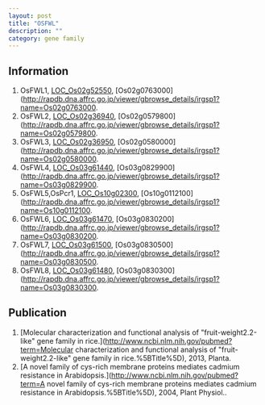```yaml
---
layout: post
title: "OSFWL"
description: ""
category: gene family
---
```


## Information
1. OsFWL1, [LOC_Os02g52550](http://rice.plantbiology.msu.edu/cgi-bin/ORF_infopage.cgi?orf=LOC_Os02g52550), [Os02g0763000](http://rapdb.dna.affrc.go.jp/viewer/gbrowse_details/irgsp1?name=Os02g0763000.
2. OsFWL2, [LOC_Os02g36940](http://rice.plantbiology.msu.edu/cgi-bin/ORF_infopage.cgi?orf=LOC_Os02g36940), [Os02g0579800](http://rapdb.dna.affrc.go.jp/viewer/gbrowse_details/irgsp1?name=Os02g0579800.
3. OsFWL3, [LOC_Os02g36950](http://rice.plantbiology.msu.edu/cgi-bin/ORF_infopage.cgi?orf=LOC_Os02g36950), [Os02g0580000](http://rapdb.dna.affrc.go.jp/viewer/gbrowse_details/irgsp1?name=Os02g0580000.
4. OsFWL4, [LOC_Os03g61440](http://rice.plantbiology.msu.edu/cgi-bin/ORF_infopage.cgi?orf=LOC_Os03g61440), [Os03g0829900](http://rapdb.dna.affrc.go.jp/viewer/gbrowse_details/irgsp1?name=Os03g0829900.
5. OsFWL5,OsPcr1, [LOC_Os10g02300](http://rice.plantbiology.msu.edu/cgi-bin/ORF_infopage.cgi?orf=LOC_Os10g02300), [Os10g0112100](http://rapdb.dna.affrc.go.jp/viewer/gbrowse_details/irgsp1?name=Os10g0112100.
6. OsFWL6, [LOC_Os03g61470](http://rice.plantbiology.msu.edu/cgi-bin/ORF_infopage.cgi?orf=LOC_Os03g61470), [Os03g0830200](http://rapdb.dna.affrc.go.jp/viewer/gbrowse_details/irgsp1?name=Os03g0830200.
7. OsFWL7, [LOC_Os03g61500](http://rice.plantbiology.msu.edu/cgi-bin/ORF_infopage.cgi?orf=LOC_Os03g61500), [Os03g0830500](http://rapdb.dna.affrc.go.jp/viewer/gbrowse_details/irgsp1?name=Os03g0830500.
8. OsFWL8, [LOC_Os03g61480](http://rice.plantbiology.msu.edu/cgi-bin/ORF_infopage.cgi?orf=LOC_Os03g61480), [Os03g0830300](http://rapdb.dna.affrc.go.jp/viewer/gbrowse_details/irgsp1?name=Os03g0830300.

## Publication
1. [Molecular characterization and functional analysis of "fruit-weight2.2-like" gene family in rice.](http://www.ncbi.nlm.nih.gov/pubmed?term=Molecular characterization and functional analysis of "fruit-weight2.2-like" gene family in rice.%5BTitle%5D), 2013, Planta.
2. [A novel family of cys-rich membrane proteins mediates cadmium resistance in Arabidopsis.](http://www.ncbi.nlm.nih.gov/pubmed?term=A novel family of cys-rich membrane proteins mediates cadmium resistance in Arabidopsis.%5BTitle%5D), 2004, Plant Physiol..


